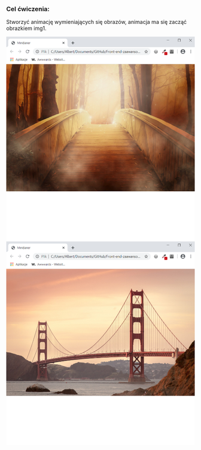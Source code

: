 <h3>Cel ćwiczenia:</h3>
<p>Stworzyć animację wymieniających się obrazów, animacja ma się zacząć obrazkiem img1.</p>

<img src="Screenshot1.png" alt="Tu powinien być Screenshot1">

<img src="Screenshot2.png" alt="Tu powinien być Screenshot2">